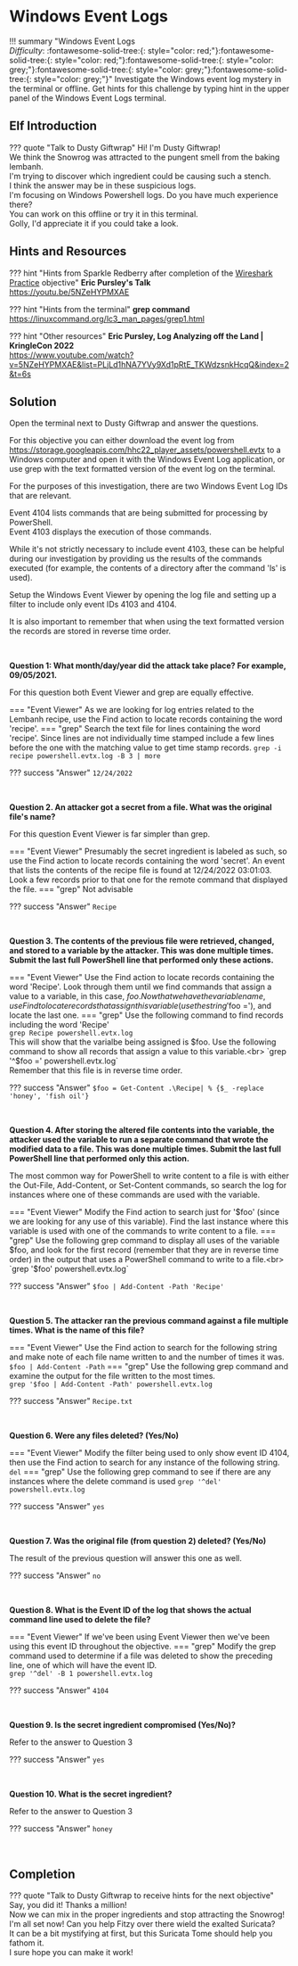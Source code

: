 # Windows Event Logs

!!! summary "Windows Event Logs<br>*Difficulty*: :fontawesome-solid-tree:{: style="color: red;"}:fontawesome-solid-tree:{: style="color: red;"}:fontawesome-solid-tree:{: style="color: grey;"}:fontawesome-solid-tree:{: style="color: grey;"}:fontawesome-solid-tree:{: style="color: grey;"}"
    Investigate the Windows event log mystery in the terminal or offline.  Get hints for this challenge by typing hint in the upper panel of the Windows Event Logs terminal.

## Elf Introduction

??? quote "Talk to Dusty Giftwrap"
    Hi! I'm Dusty Giftwrap!<br>
    We think the Snowrog was attracted to the pungent smell from the baking lembanh.<br>
    I'm trying to discover which ingredient could be causing such a stench.<br>
    I think the answer may be in these suspicious logs.<br>
    I'm focusing on Windows Powershell logs. Do you have much experience there?<br>
    You can work on this offline or try it in this terminal.<br>
    Golly, I'd appreciate it if you could take a look.

## Hints and Resources

??? hint "Hints from Sparkle Redberry after completion of the <a href="../02_Wireshark_Practice/">Wireshark Practice</a> objective"
    **Eric Pursley's Talk**<br><a href="https://youtu.be/5NZeHYPMXAE">https://youtu.be/5NZeHYPMXAE</a>

??? hint "Hints from the terminal"
    **grep command**<br><a href="https://linuxcommand.org/lc3_man_pages/grep1.html">https://linuxcommand.org/lc3_man_pages/grep1.html</a>

??? hint "Other resources"
    **Eric Pursley, Log Analyzing off the Land | KringleCon 2022**<br>
    <a href="https://www.youtube.com/watch?v=5NZeHYPMXAE&list=PLjLd1hNA7YVy9Xd1pRtE_TKWdzsnkHcqQ&index=2&t=6s">https://www.youtube.com/watch?v=5NZeHYPMXAE&list=PLjLd1hNA7YVy9Xd1pRtE_TKWdzsnkHcqQ&index=2&t=6s</a>

## Solution

Open the terminal next to Dusty Giftwrap and answer the questions.

For this objective you can either download the event log from <a href="https://storage.googleapis.com/hhc22_player_assets/powershell.evtx">https://storage.googleapis.com/hhc22_player_assets/powershell.evtx</a> to a Windows computer and open it with the Windows Event Log application, or use grep with the text formatted version of the event log on the terminal.

For the purposes of this investigation, there are two Windows Event Log IDs that are relevant. 

Event 4104 lists commands that are being submitted for processing by PowerShell.  
Event 4103 displays the execution of those commands.  

While it's not strictly necessary to include event 4103, these can be helpful during our investigation by providing us the results of the commands executed (for example, the contents of a directory after the command 'ls' is used).

Setup the Windows Event Viewer by opening the log file and setting up a filter to include only event IDs 4103 and 4104.

It is also important to remember that when using the text formatted version the records are stored in reverse time order.

<br>

**Question 1: What month/day/year did the attack take place?  For example, 09/05/2021.**

For this question both Event Viewer and grep are equally effective.

=== "Event Viewer"
    As we are looking for log entries related to the Lembanh recipe, use the Find action to locate records containing the word 'recipe'.
=== "grep"
    Search the text file for lines containing the word 'recipe'.  Since lines are not individually time stamped include a few lines before the one with the matching value to get time stamp records.
    `grep -i recipe powershell.evtx.log -B 3 | more`

??? success "Answer"
    `12/24/2022`

<br>

**Question 2. An attacker got a secret from a file. What was the original file's name?**

For this question Event Viewer is far simpler than grep.

=== "Event Viewer"
    Presumably the secret ingredient is labeled as such, so use the Find action to locate records containing the word 'secret'.  An event that lists the contents of the recipe file is found at 12/24/2022 03:01:03.  Look a few records prior to that one for the remote command that displayed the file.
=== "grep" 
    Not advisable

??? success "Answer"
    `Recipe`

<br>

**Question 3. The contents of the previous file were retrieved, changed, and stored to a variable by the attacker. This was done multiple times. Submit the last full PowerShell line that performed only these actions.**

=== "Event Viewer"
    Use the Find action to locate records containing the word 'Recipe'.  Look through them until we find commands that assign a value to a variable, in this case, $foo.  Now that we have the variable name, use Find to locate records that assign this variable (use the string '$foo ='), and locate the last one.
=== "grep"
    Use the following command to find records including the word 'Recipe'<br>
    `grep Recipe powershell.evtx.log`<br>
    This will show that the varialbe being assigned is $foo.  Use the following command to show all records that assign a value to this variable.<br>
    `grep '^$foo =' powershell.evtx.log`<br>
    Remember that this file is in reverse time order.

??? success "Answer"
    `$foo = Get-Content .\Recipe| % {$_ -replace 'honey', 'fish oil'}`

<br>

**Question 4. After storing the altered file contents into the variable, the attacker used the variable to run a separate command that wrote the modified data to a file. This was done multiple times. Submit the last full PowerShell line that performed only this action.**

The most common way for PowerShell to write content to a file is with either the Out-File, Add-Content, or Set-Content commands, so search the log for instances where one of these commands are used with the variable.

=== "Event Viewer"
    Modify the Find action to search just for '$foo' (since we are looking for any use of this variable).  Find the last instance where this variable is used with one of the commands to write content to a file.
=== "grep"
    Use the following grep command to display all uses of the variable $foo, and look for the first record (remember that they are in reverse time order) in the output that uses a PowerShell command to write to a file.<br>
    `grep '$foo' powershell.evtx.log`<br>

??? success "Answer"
    `$foo | Add-Content -Path 'Recipe'`

<br>

**Question 5. The attacker ran the previous command against a file multiple times. What is the name of this file?**

=== "Event Viewer"
    Use the Find action to search for the following string and make note of each file name written to and the number of times it was.<br>
    `$foo | Add-Content -Path`
=== "grep"
    Use the following grep command and examine the output for the file written to the most times.<br>
    `grep '$foo | Add-Content -Path' powershell.evtx.log`

??? success "Answer"
    `Recipe.txt`

<br>

**Question 6. Were any files deleted? (Yes/No)**

=== "Event Viewer"
    Modify the filter being used to only show event ID 4104, then use the Find action to search for any instance of the following string.<br>
    `del`
=== "grep"
    Use the following grep command to see if there are any instances where the delete command is used
    `grep '^del' powershell.evtx.log`

??? success "Answer"
    `yes`

<br>

**Question 7. Was the original file (from question 2) deleted? (Yes/No)**

The result of the previous question will answer this one as well.

??? success "Answer"
    `no`

<br>

**Question 8. What is the Event ID of the log that shows the actual command line used to delete the file?**

=== "Event Viewer"
    If we've been using Event Viewer then we've been using this event ID throughout the objective.
=== "grep"
    Modify the grep command used to determine if a file was deleted to show the preceding line, one of which will have the event ID.<br>
    `grep '^del' -B 1 powershell.evtx.log`

??? success "Answer"
    `4104`

<br>

**Question 9. Is the secret ingredient compromised (Yes/No)?**

Refer to the answer to Question 3

??? success "Answer"
    `yes`

<br>

**Question 10. What is the secret ingredient?**

Refer to the answer to Question 3

??? success "Answer"
    `honey`

<br>

## Completion

??? quote "Talk to Dusty Giftwrap to receive hints for the next objective"
    Say, you did it! Thanks a million!<br>
    Now we can mix in the proper ingredients and stop attracting the Snowrog!<br>
    I'm all set now! Can you help Fitzy over there wield the exalted Suricata?<br>
    It can be a bit mystifying at first, but this Suricata Tome should help you fathom it.<br>
    I sure hope you can make it work!
